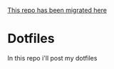 [This repo has been migrated here](https://git.bounceme.net/hex0x0000/Dotfiles)

# Dotfiles
In this repo i'll post my dotfiles
